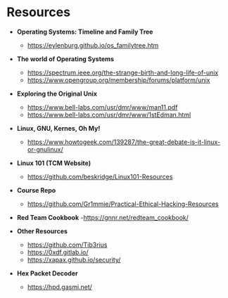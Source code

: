 # Resources

- **Operating Systems: Timeline and Family Tree** 
	- https://eylenburg.github.io/os_familytree.htm
- **The world of Operating Systems**
	- https://spectrum.ieee.org/the-strange-birth-and-long-life-of-unix
	- https://www.opengroup.org/membership/forums/platform/unix
- **Exploring the Original Unix**
	- https://www.bell-labs.com/usr/dmr/www/man11.pdf
	- https://www.bell-labs.com/usr/dmr/www/1stEdman.html
- **Linux, GNU, Kernes, Oh My!**
	- https://www.howtogeek.com/139287/the-great-debate-is-it-linux-or-gnulinux/

- **Linux 101 (TCM Website)**
	- https://github.com/beskridge/Linux101-Resources

- **Course Repo**
	- https://github.com/Gr1mmie/Practical-Ethical-Hacking-Resources

- **Red Team Cookbook**
	-https://gnnr.net/redteam_cookbook/

- **Other Resources**
	- https://github.com/Tib3rius
	- https://0xdf.gitlab.io/ 
	- https://xapax.github.io/security/

- **Hex Packet Decoder**
	- https://hpd.gasmi.net/